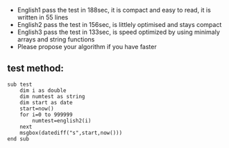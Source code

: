 - English1 pass the test in 188sec, it is compact and easy to read, it is written in 55 lines
- English2 pass the test in 156sec, is littlely optimised and stays compact
- English3 pass the test in 133sec, is speed optimized by using minimaly arrays and string functions
- Please propose your algorithm if you have faster

## test method:
 
```
sub test
	dim i as double
	dim numtest as string
	dim start as date
	start=now()
	for i=0 to 999999
		numtest=english2(i)
	next
	msgbox(datediff("s",start,now()))
end sub
```
